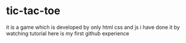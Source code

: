 # tic-tac-toe
it is a game which is developed by only html css and js
i have done it by watching tutorial
here is my first github experience